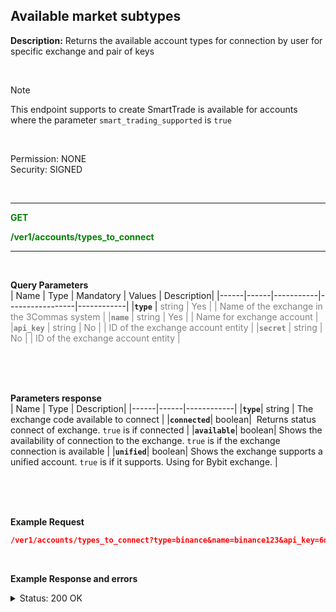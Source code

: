 ## Available market subtypes<br>

**Description:** Returns the available account types for connection by user for specific exchange and pair of keys

<br>

> [!NOTE]
>
> This endpoint supports to create SmartTrade is available for accounts where the parameter `smart_trading_supported` is `true`

<br>

Permission: NONE
<br>
Security: SIGNED

<br>

----------

<mark style="color:green;background-color:white" > **GET** 

<mark style="color:green;background-color:white" >**/ver1/accounts/types_to_connect**

----------

<br>

**Query Parameters**
<br>
| Name | Type |	Mandatory |	Values	| Description|
|------|------|-----------|-----------------|------------|
|**`type`**  | <mark style="color:grey;background-color:white">string	| Yes |  | Name of the exchange in the 3Commas system |
|**`name`**  | <mark style="color:grey;background-color:white">string	| Yes |  | Name for exchange account |
|**`api_key`**  | <mark style="color:grey;background-color:white">string	| No |  | ID of the exchange account entity |
|**`secret`**  | <mark style="color:grey;background-color:white">string	| No |  | ID of the exchange account entity |

<br>
<br>
<br>



**Parameters response**
<br>
| Name | Type |	Description|
|------|------|------------|
|**`type`**| string | The exchange code available to connect |
|**`connected`**| boolean|  Returns status connect of exchange. `true` is if connected |
|**`available`**| boolean| Shows the availability of connection to the exchange. `true` is if the exchange connection is available |
|**`unified`**| boolean| Shows the exchange supports a unified account. `true` is if it supports. Using for Bybit exchange. |

<br>
<br>
<br>

**Example Request**
<br>

```json
/ver1/accounts/types_to_connect?type=binance&name=binance123&api_key=6q4zuONXKi8kOMepGTRs373K46W34wxcxkBlIACvhY8Qr97MsAT9p4qe9Uezqrrd&secret=7CfL1slTgPDfoJSPgaveIsOFxxzCsgzA23yRyCHapgJGDC4yfNGvOavW4QglsyQO
```
<br>


**Example Response and errors**
<br>


<details>
<summary>Status: 200 OK</summary>

```json
 {
        "type": "binance",
        "connected": false,
        "available": true,
        "unified": false
    },
    {
        "type": "binance_margin",
        "connected": false,
        "available": true,
        "unified": false
    },
    {
        "type": "binance_futures",
        "connected": true,
        "available": true,
        "unified": false
    },
    {
        "type": "binance_futures_coin",
        "connected": true,
        "available": true,
        "unified": false
    }
]
```
</details>